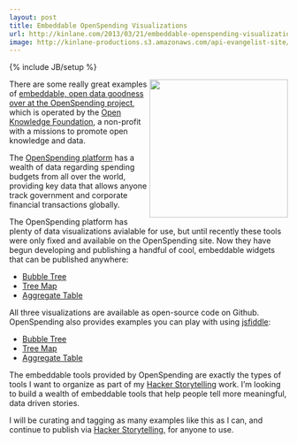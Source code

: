 ```yaml
---
layout: post
title: Embeddable OpenSpending Visualizations
url: http://kinlane.com/2013/03/21/embeddable-openspending-visualizations/
image: http://kinlane-productions.s3.amazonaws.com/api-evangelist-site/blog/openspending-bubble-tree-visualization.png
---
```

{% include JB/setup %}
<p><a href="http://openspending.org/blog/2013/03/20/How-to-Embed-Open-Spending-Databases-to-Your-Own-Website.html"><img src="https://s3.amazonaws.com/kinlane-productions/openspending/openspending-bubble-tree-visualization.png" alt="" width="250" align="right" /></a></p>
<p>There are some really great examples of <a href="http://openspending.org/blog/2013/03/20/How-to-Embed-Open-Spending-Databases-to-Your-Own-Website.html">embeddable, open data goodness over at the OpenSpending project</a>, which is  operated by the <a href="http://okfn.org/">Open Knowledge Foundation</a>, a non-profit with a missions to promote open knowledge and data.</p>
<p>The <a href="http://openspending.org/">OpenSpending platform</a> has a wealth of data regarding spending budgets from all over the world, providing key data that allows anyone track government and corporate financial transactions globally.</p>
<p>The OpenSpending platform has plenty of data visualizations avialable for use, but until recently these tools were only fixed and available on the OpenSpending site. Now they have begun developing and publishing a handful of cool, embeddable widgets that can be published anywhere:</p>
<ul class="mainlist">
<li><a href="https://github.com/openspending/openspendingjs/tree/master/widgets/bubbletree">Bubble Tree</a></li>
<li><a href="https://github.com/openspending/openspendingjs/tree/master/widgets/treemap">Tree Map</a></li>
<li><a href="https://github.com/openspending/openspendingjs/tree/master/widgets/aggregate_table">Aggregate Table</a></li>
</ul>
<p>All three visualizations are available as open-source code on Github.  OpenSpending also provides examples you can play with using <a href="http://jsfiddle.net/">jsfiddle</a>:</p>
<ul class="mainlist">
<li><a href="http://jsfiddle.net/vitorbaptista/jhaKT/">Bubble Tree</a></li>
<li><a href="http://jsfiddle.net/vitorbaptista/RVdNt/">Tree Map</a></li>
<li><a href="http://jsfiddle.net/vitorbaptista/mFVMv/">Aggregate Table</a></li>
</ul>
<p>The embeddable tools provided by OpenSpending are exactly the types of tools I want to organize as part of my <a href="http://hackerstorytelling.com/">Hacker Storytelling</a> work.  I&rsquo;m looking to build a wealth of embeddable tools that help people tell more meaningful, data driven stories.</p>
<p>I will be curating and tagging as many examples like this as I can, and continue to publish via <a href="http://hackerstorytelling.com/">Hacker Storytelling</a>, for anyone to use.</p>